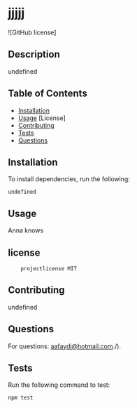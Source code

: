 # jjjjj
![GitHub license]
## Description
undefined

## Table of Contents
* [Installation](#installation)
* [Usage](#usage)
[License]
* [Contributing](#contributing)
* [Tests](#tests)
* [Questions](#questions)

## Installation
To install  dependencies, run the following:
```
undefined
```

## Usage
Anna knows
## license
        projectlicense MIT
 
## Contributing
undefined

## Questions
For questions: aafaydi@hotmail.com./).
 
## Tests
Run the following command to test:

```
npm test
```
